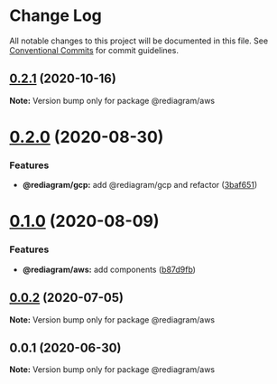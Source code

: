 # Change Log

All notable changes to this project will be documented in this file.
See [Conventional Commits](https://conventionalcommits.org) for commit guidelines.

## [0.2.1](https://github.com/kamiazya/rediagram/compare/@rediagram/aws@0.2.0...@rediagram/aws@0.2.1) (2020-10-16)

**Note:** Version bump only for package @rediagram/aws





# [0.2.0](https://github.com/kamiazya/rediagram/compare/@rediagram/aws@0.1.0...@rediagram/aws@0.2.0) (2020-08-30)


### Features

* **@rediagram/gcp:** add @rediagram/gcp and refactor ([3baf651](https://github.com/kamiazya/rediagram/commit/3baf6514b6b1fb7156fb44236ed316113e6ea049))





# [0.1.0](https://github.com/kamiazya/rediagram/compare/@rediagram/aws@0.0.2...@rediagram/aws@0.1.0) (2020-08-09)


### Features

* **@rediagram/aws:** add components ([b87d9fb](https://github.com/kamiazya/rediagram/commit/b87d9fb1814c01a992ba23e184329cc142ce6402))





## [0.0.2](https://github.com/kamiazya/rediagram/compare/@rediagram/aws@0.0.1...@rediagram/aws@0.0.2) (2020-07-05)

**Note:** Version bump only for package @rediagram/aws





## 0.0.1 (2020-06-30)

**Note:** Version bump only for package @rediagram/aws
